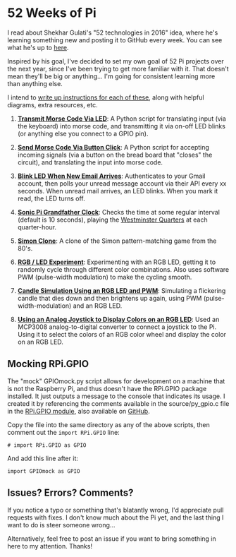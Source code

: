 # 52 Weeks of Pi
I read about Shekhar Gulati's "52 technologies in 2016" idea, where he's learning something new and posting it to GitHub every week. You can see what he's up to [here](https://github.com/shekhargulati/52-technologies-in-2016).

Inspired by his goal, I've decided to set my own goal of 52 Pi projects over the next year, since I've been trying to get more familiar with it. That doesn't mean they'll be big or anything... I'm going for consistent learning more than anything else.

I intend to [write up instructions for each of these](https://grantwinney.com/tag/52-weeks-of-pi/), along with helpful diagrams, extra resources, etc.

1. **[Transmit Morse Code Via LED](https://github.com/grantwinney/52-Weeks-of-Pi/tree/master/01-Transmit-Morse-Code-Via-LED)**: A Python script for translating input (via the keyboard) into morse code, and transmitting it via on-off LED blinks (or anything else you connect to a GPIO pin).

2. **[Send Morse Code Via Button Click](https://github.com/grantwinney/52-Weeks-of-Pi/tree/master/02-Send-Morse-Code-Via-Button-Click)**: A Python script for accepting incoming signals (via a button on the bread board that "closes" the circuit), and translating the input into morse code.

3. **[Blink LED When New Email Arrives](https://github.com/grantwinney/52-Weeks-of-Pi/tree/master/03-Blink-LED-When-New-Email-Arrives)**: Authenticates to your Gmail account, then polls your unread message account via their API every xx seconds. When unread mail arrives, an LED blinks. When you mark it read, the LED turns off.

4. **[Sonic Pi Grandfather Clock](https://github.com/grantwinney/52-Weeks-of-Pi/tree/master/04-Sonic-Pi-Grandfather-Clock)**: Checks the time at some regular interval (default is 10 seconds), playing the [Westminster Quarters](https://en.wikipedia.org/wiki/Westminster_Quarters) at each quarter-hour.

5. **[Simon Clone](https://github.com/grantwinney/52-Weeks-of-Pi/tree/master/05-Simon-Clone)**: A clone of the Simon pattern-matching game from the 80's.

6. **[RGB / LED Experiment](https://github.com/grantwinney/52-Weeks-of-Pi/tree/master/06-RGB-LED-Experiment)**: Experimenting with an RGB LED, getting it to randomly cycle through different color combinations. Also uses software PWM (pulse-width modulation) to make the cycling smooth.

7. **[Candle Simulation Using an RGB LED and PWM](https://github.com/grantwinney/52-Weeks-of-Pi/tree/master/07-Candle-Simulation-on-RGB-LED)**: Simulating a flickering candle that dies down and then brightens up again, using PWM (pulse-width-modulation) and an RGB LED.

8. **[Using an Analog Joystick to Display Colors on an RGB LED](https://github.com/grantwinney/52-Weeks-of-Pi/tree/master/08-Analog-Joystick-Color-Wheel-Test)**: Used an MCP3008 analog-to-digital converter to connect a joystick to the Pi. Using it to select the colors of an RGB color wheel and display the color on an RGB LED.

## Mocking RPi.GPIO

The "mock" GPIOmock.py script allows for development on a machine that is not the Raspberry Pi, and thus doesn't have the RPi.GPIO package installed. It just outputs a message to the console that indicates its usage. I created it by referencing the comments available in the source/py_gpio.c file in the [RPi.GPIO module](https://pypi.python.org/pypi/RPi.GPIO), also available on [GitHub](https://github.com/Tieske/rpi-gpio/blob/master/source/py_gpio.c).

Copy the file into the same directory as any of the above scripts, then comment out the `import RPi.GPIO` line:

    # import RPi.GPIO as GPIO

And add this line after it:

    import GPIOmock as GPIO

## Issues? Errors? Comments?

If you notice a typo or something that's blatantly wrong, I'd appreciate pull requests with fixes. I don't know much about the Pi yet, and the last thing I want to do is steer someone wrong...

Alternatively, feel free to post an issue if you want to bring something in here to my attention. Thanks!
